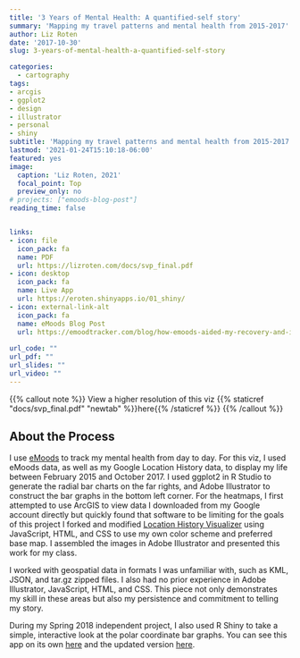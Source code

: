 ```yaml
---
title: '3 Years of Mental Health: A quantified-self story'
summary: 'Mapping my travel patterns and mental health from 2015-2017'
author: Liz Roten
date: '2017-10-30'
slug: 3-years-of-mental-health-a-quantified-self-story

categories:
  - cartography
tags:
- arcgis
- ggplot2
- design
- illustrator
- personal
- shiny
subtitle: 'Mapping my travel patterns and mental health from 2015-2017'
lastmod: '2021-01-24T15:10:18-06:00'
featured: yes
image:
  caption: 'Liz Roten, 2021'
  focal_point: Top
  preview_only: no
# projects: ["emoods-blog-post"]
reading_time: false


links:
- icon: file
  icon_pack: fa
  name: PDF
  url: https://lizroten.com/docs/svp_final.pdf
- icon: desktop
  icon_pack: fa
  name: Live App
  url: https://eroten.shinyapps.io/01_shiny/
- icon: external-link-alt
  icon_pack: fa
  name: eMoods Blog Post
  url: https://emoodtracker.com/blog/how-emoods-aided-my-recovery-and-inspired-my-data-science-career
  
url_code: ""
url_pdf: ""
url_slides: ""
url_video: ""
---
```



{{% callout note %}}
View a higher resolution of this viz {{% staticref "docs/svp_final.pdf" "newtab" %}}here{{% /staticref %}}
{{% /callout %}}


## About the Process   

I use [eMoods](https://emoodtracker.com/) to track my mental health from day to day. For this viz, I used eMoods data, as well as my Google Location History data, to display my life between February 2015 and October 2017. I used ggplot2 in R Studio to generate the radial bar charts on the far rights, and Adobe Illustrator to construct the bar graphs in the bottom left corner. For the heatmaps, I first attempted to use ArcGIS to view data I downloaded from my Google account directly but quickly found that software to be limiting for the goals of this project  I forked and modified [Location History Visualizer](https://locationhistoryvisualizer.com/heatmap/) using JavaScript, HTML, and CSS to use my own color scheme and preferred base map.  I assembled the images in Adobe Illustrator and presented this work for my class.

I worked with geospatial data in formats I was unfamiliar with, such as KML, JSON, and tar.gz zipped files. I also had no prior experience in Adobe Illustrator, JavaScript, HTML, and CSS. This piece not only demonstrates my skill in these areas but also my persistence and commitment to telling my story.

During my Spring 2018 independent project, I also used R Shiny to take a simple, interactive look at the polar coordinate bar graphs. You can see this app on its own [here](https://eroten.shinyapps.io/independentFP) and the updated version [here](https://eroten.shinyapps.io/01_shiny/).  

